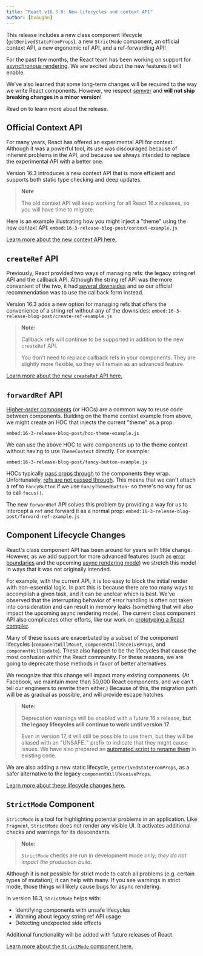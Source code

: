 ```yaml
---
title: "React v16.3.0: New lifecycles and context API"
author: [bvaughn]
---
```


This release includes a new class component lifecycle (`getDerivedStateFromProps`), a new `StrictMode` component, an official context API, a new ergonomic ref API, and a ref-forwarding API!

For the past few months, the React team has been working on support for [asynchronous rendering](/blog/2018/03/01/sneak-peek-beyond-react-16.html). We are excited about the new features it will enable.

We've also learned that some long-term changes will be required to the way we write React components. However, we respect [semver](https://semver.org/) and **will not ship breaking changes in a minor version**!

Read on to learn more about the release.

## Official Context API

For many years, React has offered an experimental API for context. Although it was a powerful tool, its use was discouraged because of inherent problems in the API, and because we always intended to replace the experimental API with a better one.

Version 16.3 introduces a new context API that is more efficient and supports both static type checking and deep updates.

> **Note**
>
> The old context API will keep working for all React 16.x releases, so you will have time to migrate.

Here is an example illustrating how you might inject a "theme" using the new context API:
`embed:16-3-release-blog-post/context-example.js`

[Learn more about the new context API here.](/docs/context.html#api)

## `createRef` API

Previously, React provided two ways of managing refs: the legacy string ref API and the callback API. Although the string ref API was the more convenient of the two, it had [several downsides](https://github.com/facebook/react/issues/1373) and so our official recommendation was to use the callback form instead.

Version 16.3 adds a new option for managing refs that offers the convenience of a string ref without any of the downsides:
`embed:16-3-release-blog-post/create-ref-example.js`

> **Note:**
>
> Callback refs will continue to be supported in addition to the new `createRef` API.
>
> You don't need to replace callback refs in your components. They are slightly more flexible, so they will remain as an advanced feature.

[Learn more about the new `createRef` API here.](/docs/refs-and-the-dom.html)

## `forwardRef` API

[Higher-order components](/docs/higher-order-components.html) (or HOCs) are a common way to reuse code between components. Building on the theme context example from above, we might create an HOC that injects the current "theme" as a prop:

`embed:16-3-release-blog-post/hoc-theme-example.js`

We can use the above HOC to wire components up to the theme context without having to use `ThemeContext` directly. For example:

`embed:16-3-release-blog-post/fancy-button-example.js`

HOCs typically [pass props through](/docs/higher-order-components.html#convention-pass-unrelated-props-through-to-the-wrapped-component) to the components they wrap. Unfortunately, [refs are not passed through](/docs/higher-order-components.html#refs-arent-passed-through). This means that we can't attach a ref to `FancyButton` if we use `FancyThemedButton`- so there's no way for us to call `focus()`.

The new `forwardRef` API solves this problem by providing a way for us to intercept a `ref` and forward it as a normal prop:
`embed:16-3-release-blog-post/forward-ref-example.js`

## Component Lifecycle Changes

React's class component API has been around for years with little change. However, as we add support for more advanced features (such as [error boundaries](/docs/react-component.html#componentdidcatch) and the upcoming [async rendering mode](/blog/2018/03/01/sneak-peek-beyond-react-16.html)) we stretch this model in ways that it was not originally intended.

For example, with the current API, it is too easy to block the initial render with non-essential logic. In part this is because there are too many ways to accomplish a given task, and it can be unclear which is best. We've observed that the interrupting behavior of error handling is often not taken into consideration and can result in memory leaks (something that will also impact the upcoming async rendering mode). The current class component API also complicates other efforts, like our work on [prototyping a React compiler](https://twitter.com/trueadm/status/944908776896978946).

Many of these issues are exacerbated by a subset of the component lifecycles (`componentWillMount`, `componentWillReceiveProps`, and `componentWillUpdate`). These also happen to be the lifecycles that cause the most confusion within the React community. For these reasons, we are going to deprecate those methods in favor of better alternatives.

We recognize that this change will impact many existing components. (At Facebook, we maintain more than 50,000 React components, and we can't tell our engineers to rewrite them either.) Because of this, the migration path will be as gradual as possible, and will provide escape hatches.

> **Note:**
>
> Deprecation warnings will be enabled with a future 16.x release, **but the legacy lifecycles will continue to work until version 17**.
>
> Even in version 17, it will still be possible to use them, but they will be aliased with an "UNSAFE_" prefix to indicate that they might cause issues. We have also prepared an [automated script to rename them](https://github.com/reactjs/react-codemod#rename-unsafe-lifecycles) in existing code.

We are also adding a new static lifecycle, `getDerivedStateFromProps`, as a safer alternative to the legacy `componentWillReceiveProps`.

[Learn more about these lifecycle changes here.](#TODO-link-to-update-on-async-blog-post)

## `StrictMode` Component

`StrictMode` is a tool for highlighting potential problems in an application. Like `Fragment`, `StrictMode` does not render any visible UI. It activates additional checks and warnings for its descendants.

> **Note:**
>
> `StrictMode` checks are run in development mode only; _they do not impact the production build_.

Although it is not possible for strict mode to catch all problems (e.g. certain types of mutation), it can help with many. If you see warnings in strict mode, those things will likely cause bugs for async rendering.

In version 16.3, `StrictMode` helps with:
* Identifying components with unsafe lifecycles
* Warning about legacy string ref API usage
* Detecting unexpected side effects

Additional functionality will be added with future releases of React.

[Learn more about the `StrictMode` component here.](/docs/strict-mode.html)
